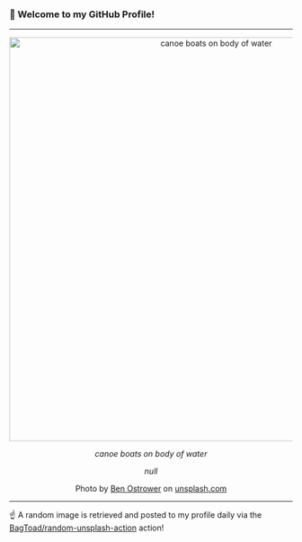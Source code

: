 ### 👋 Welcome to my GitHub Profile!

----

<div align="center">
  <img width="720" src="https://images.unsplash.com/photo-1518896552618-a96b72ae3bd1?crop=entropy&cs=tinysrgb&fit=max&fm=jpg&ixid=M3w1NTI0OTR8MHwxfHJhbmRvbXx8fHx8fHx8fDE3MzE5OTY3ODN8&ixlib=rb-4.0.3&q=80&w=1080" alt="canoe boats on body of water">
  
  <em>canoe boats on body of water</em>
  
  <em>null</em>
  
  Photo by [Ben Ostrower](null) on [unsplash.com](https://unsplash.com/)
</div>

----

☝️ A random image is retrieved and posted to my profile daily via the [BagToad/random-unsplash-action](https://github.com/BagToad/random-unsplash-action) action!
